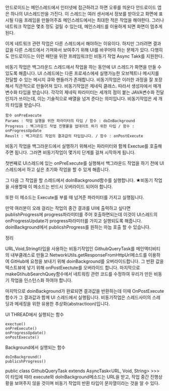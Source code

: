 안드로이드는 메인스레드에서 인터넷에 접근하려고 하면 오류를 띄운다
안드로이드 앱은 하나의 UI스레드만을 가진다.
이 스레드는 여러 센서에서 정보를 받아오고 화면에 표시될 다음 프레임을 만들어주죠
메인스레드에서는 최대한 적은 작업을 해야한다.
그러나 네트워크 작업은 몇초 정도 걸릴 수 있는데, 메인스레드를 이용하게 되면 화면이 멈추게 된다.

이게 네트워크 관련 작업은 다른 스레드에서 해야하는 이유이다.
하지만 그러려면 결과값을 다른 스레드에서 가져와서 보여주기 위해 UI를 바꾸어야 하는 문제가 있다.
다행히도 안드로이드는 이런 패턴을 위한 프레임워크인 비동기 작업 Async Takk를 지원한다.

비동기 작업은 백그라운드 스레드에서 작업을 하는 동안에 UI 스레드가 화면을 만들 수 있도록 해줍니다.
UI 스레드에는 다른 프로세스에세 실행가능한 오브젝트나 메시지를 전달할 수 있는 메시지 큐와 핸들러가 존재합니다.
비동기작업은 이러한 과정을 잘 포장해서 직관적으로 만들어져 있다.
비동기작업은 제네릭 클래스.
따라서 생성자에서 매개변수화 타입을 받습니다.
각각의 제네릭 파라미터는 세개의 점이 붙는 JAVA변수화 전달인지가 쓰이는데,
이는 기술적으로 배열을 넘겨 준다는 의미입니다.
비동기작업은 세 개의 타입을 받습니다.
	

	함수 onPreExecute	
	Params : 작업 실행을 위한 파라미터의 타입 / 함수 : doInBackground
	Progress : 백그라운드 작업 진행률을 업데이트 하기 위한 타입 / 함수 : onProgressUpdate
	Reuslt : 백그라운드 작업의 결과값의 타입입니다. / 함수 : onPostExecute

비동기 작업을 백그라운드에서 실행하기 위해서는 파라미터와 함께 Exectue를 호출해주면 됩니다.
그러면 비동기작업이 몇가지 단계를 걸쳐 시작하게 됩니다.

첫번째로 UI스레드에 있는 onPreExecute를 실행해서 백그라운드 작업을 하기 전에 UI 스레드에서 하고 싶은 초기화 작업을 할 수 있게 해줍니다. 

그 다음 그 작업을 할 스레드에서 doInBackground함수를 실행합니다. 
★비동기 작업을 사용할때 이 메소드는 반드시 오버라이드 되어야 합니다.


또한 이 메소드는 Execute를 부를 때 넘겨준 파라미터를 가지고 실행됩니다.

만약 여러분이 오래 걸리는 작업의 중간 결과를 UI에 출력하고 싶다면  publishProgress에 progress파라미터를 주어 호출하면되는데
이것이 UI스레드의 onProgressUpdate가 progress파라미터를 가지고 실행되도록 해줍니다. doinBackground에서 publicshProgress를 원하는 마늠 호출 할 수 있습니다.



정리

URL,Void,String타입을 사용하는 비동기작업인 GithubQueryTask를 메인액티비티의 내부클래스로 만들고
NetworkUtils.getResponseFromHttpUrl메소드를 이용하여 GitHub에 요청을 보내기 위해 doinBackground를 오버라이드합니다.
그 반환 값을 텍스트뷰에 넣기 위해 onPostExectute를 오버라이드 합니다. 마지막으로 makeGtihubSearchQuey함수에서 네트워킹 관련 코드를
수정하여 우리가 만든 비동기 작업을 인스턴스화 하여야 합니다.

마지막으로 doinBackground가 완료되면 결과값을 반환하는데 이때 OnPostExecute함수가 그 결과값과 함께 UI 스레드에서 실행됩니다.
비동기작업은 스레드사이의 스레딩과 메세징을 위한 유용한 추상화(abstractioon)입니다.

UI THREAD에서 실행되는 함수
	
	exectue()
	onPreExecute()
	onProgressUpdate()
	onPostExecute()

Background에서 실행되는 함수
	
	doInBackground()
	publicshProgress()
	

public class GithubQueryTask extends AsyncTask<URL, Void, String> >>> 이 타입에 따라 execute와 doInBackground메소드는
URL을 받고, 작업 중간 진행상황을 보여주지 않을 것이며 비동기 작업의 반환 타입이 문자열이라는 것을 알 수 있다.
